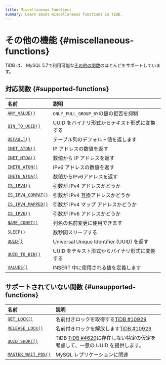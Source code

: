 ```yaml
---
title: Miscellaneous Functions
summary: Learn about miscellaneous functions in TiDB.
---
```


# その他の機能 {#miscellaneous-functions}

TiDB は、 MySQL 5.7で利用可能な[その他の関数](https://dev.mysql.com/doc/refman/5.7/en/miscellaneous-functions.html)のほとんどをサポートしています。

## 対応関数 {#supported-functions}

| 名前                                                                                                                 | 説明                                     |
| :----------------------------------------------------------------------------------------------------------------- | :------------------------------------- |
| [`ANY_VALUE()`](https://dev.mysql.com/doc/refman/5.7/en/miscellaneous-functions.html#function_any-value)           | `ONLY_FULL_GROUP_BY`の値の拒否を抑制           |
| [`BIN_TO_UUID()`](https://dev.mysql.com/doc/refman/8.0/en/miscellaneous-functions.html#function_bin-to-uuid)       | UUID をバイナリ形式からテキスト形式に変換する              |
| [`DEFAULT()`](https://dev.mysql.com/doc/refman/5.7/en/miscellaneous-functions.html#function_default)               | テーブル列のデフォルト値を返します                      |
| [`INET_ATON()`](https://dev.mysql.com/doc/refman/5.7/en/miscellaneous-functions.html#function_inet-aton)           | IP アドレスの数値を返す                          |
| [`INET_NTOA()`](https://dev.mysql.com/doc/refman/5.7/en/miscellaneous-functions.html#function_inet-ntoa)           | 数値から IP アドレスを返す                        |
| [`INET6_ATON()`](https://dev.mysql.com/doc/refman/5.7/en/miscellaneous-functions.html#function_inet6-aton)         | IPv6 アドレスの数値を返す                        |
| [`INET6_NTOA()`](https://dev.mysql.com/doc/refman/5.7/en/miscellaneous-functions.html#function_inet6-ntoa)         | 数値からIPv6アドレスを返す                        |
| [`IS_IPV4()`](https://dev.mysql.com/doc/refman/5.7/en/miscellaneous-functions.html#function_is-ipv4)               | 引数が IPv4 アドレスかどうか                      |
| [`IS_IPV4_COMPAT()`](https://dev.mysql.com/doc/refman/5.7/en/miscellaneous-functions.html#function_is-ipv4-compat) | 引数が IPv4 互換アドレスかどうか                    |
| [`IS_IPV4_MAPPED()`](https://dev.mysql.com/doc/refman/5.7/en/miscellaneous-functions.html#function_is-ipv4-mapped) | 引数が IPv4 マップ アドレスかどうか                  |
| [`IS_IPV6()`](https://dev.mysql.com/doc/refman/5.7/en/miscellaneous-functions.html#function_is-ipv6)               | 引数が IPv6 アドレスかどうか                      |
| [`NAME_CONST()`](https://dev.mysql.com/doc/refman/5.7/en/miscellaneous-functions.html#function_name-const)         | 列名の名前変更に使用できます                         |
| [`SLEEP()`](https://dev.mysql.com/doc/refman/5.7/en/miscellaneous-functions.html#function_sleep)                   | 数秒間スリープする                              |
| [`UUID()`](https://dev.mysql.com/doc/refman/5.7/en/miscellaneous-functions.html#function_uuid)                     | Universal Unique Identifier (UUID) を返す |
| [`UUID_TO_BIN()`](https://dev.mysql.com/doc/refman/8.0/en/miscellaneous-functions.html#function_uuid-to-bin)       | UUID をテキスト形式からバイナリ形式に変換する              |
| [`VALUES()`](https://dev.mysql.com/doc/refman/5.7/en/miscellaneous-functions.html#function_values)                 | INSERT 中に使用される値を定義します                  |

## サポートされていない関数 {#unsupported-functions}

| 名前                                                                                                                   | 説明                                                                                              |
| :------------------------------------------------------------------------------------------------------------------- | :---------------------------------------------------------------------------------------------- |
| [`GET_LOCK()`](https://dev.mysql.com/doc/refman/5.7/en/miscellaneous-functions.html#function_get-lock)               | 名前付きロックを取得する[TiDB #10929](https://github.com/pingcap/tidb/issues/14994)                         |
| [`RELEASE_LOCK()`](https://dev.mysql.com/doc/refman/5.7/en/miscellaneous-functions.html#function_release-lock)       | 名前付きロックを解放します[TiDB #10929](https://github.com/pingcap/tidb/issues/14994)                        |
| [`UUID_SHORT()`](https://dev.mysql.com/doc/refman/5.7/en/miscellaneous-functions.html#function_uuid-short)           | TiDB [TiDB #4620](https://github.com/pingcap/tidb/issues/4620)に存在しない特定の仮定を考慮して、一意の UUID を提供します。 |
| [`MASTER_WAIT_POS()`](https://dev.mysql.com/doc/refman/5.7/en/miscellaneous-functions.html#function_master-pos-wait) | MySQL レプリケーションに関連                                                                               |

